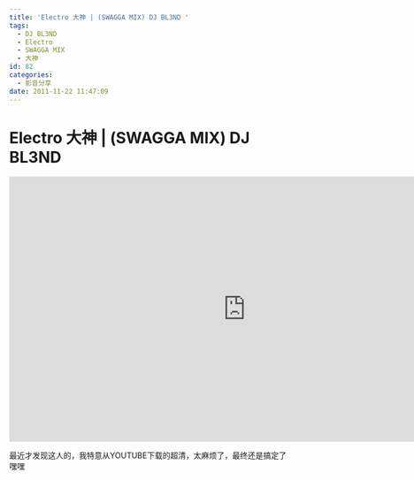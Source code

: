 ```yaml
---
title: 'Electro 大神 | (SWAGGA MIX) DJ BL3ND '
tags:
  - DJ BL3ND
  - Electro
  - SWAGGA MIX
  - 大神
id: 82
categories:
  - 影音分享
date: 2011-11-22 11:47:09
---
```


# **Electro 大神 | (SWAGGA MIX) DJ BL3ND**

<iframe width="854" height="480" src="https://www.youtube.com/embed/PzjFQhj2aFY" frameborder="0" allowfullscreen></iframe>

最近才发现这人的，我特意从YOUTUBE下载的超清，太麻烦了，最终还是搞定了嘿嘿

